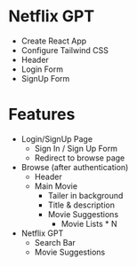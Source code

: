 # Netflix GPT
 
  - Create React App
  - Configure Tailwind CSS
  - Header
  - Login Form
  - SignUp Form


# Features
  - Login/SignUp Page
    - Sign In / Sign Up Form
    - Redirect to browse page
  - Browse (after authentication)
    - Header
    - Main Movie
         - Tailer in background
         - Title & description
         - Movie Suggestions 
             - Movie Lists * N
  - Netflix GPT
    - Search Bar
    - Movie Suggestions          